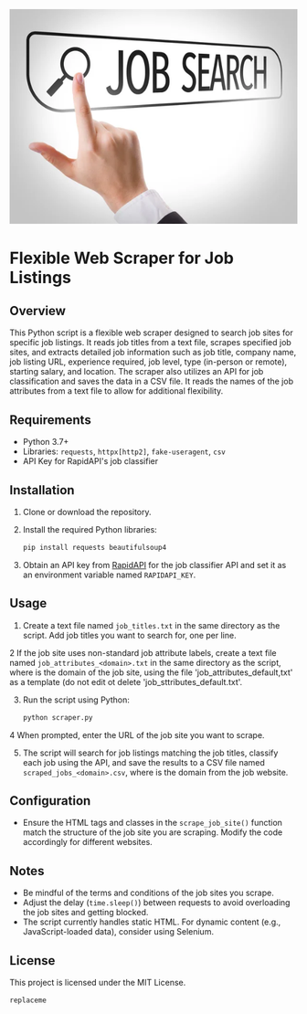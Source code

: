 ![JobSearch](JobSearch.jpg)
 
# Flexible Web Scraper for Job Listings

## Overview

This Python script is a flexible web scraper designed to search job sites for specific job listings. It reads job titles from a text file, scrapes specified job sites, and extracts detailed job information such as job title, company name, job listing URL, experience required, job level, type (in-person or remote), starting salary, and location. The scraper also utilizes an API for job classification and saves the data in a CSV file. It reads the names of the job attributes from a text file to allow for additional flexibility.

## Requirements

- Python 3.7+
- Libraries: `requests`, `httpx[http2]`, `fake-useragent`,  `csv`
- API Key for RapidAPI's job classifier

## Installation

1. Clone or download the repository.
2. Install the required Python libraries:

    ```bash
    pip install requests beautifulsoup4
    ```

3. Obtain an API key from [RapidAPI](https://rapidapi.com/) for the job classifier API and set it as an environment variable named `RAPIDAPI_KEY`.

## Usage

1. Create a text file named `job_titles.txt` in the same directory as the script. Add job titles you want to search for, one per line.

2  If the job site uses non-standard job attribute labels, create a text file named `job_attributes_<domain>.txt` in the same directory as the script, where <domain> is the domain of the job site, using the file 'job_attributes_default,txt' as a template (do not edit ot delete 'job_sttributes_default.txt'.

3. Run the script using Python:

    ```bash
    python scraper.py
    ```

4 When prompted, enter the URL of the job site you want to scrape.

5. The script will search for job listings matching the job titles, classify each job using the API, and save the results to a CSV file named `scraped_jobs_<domain>.csv`, where <domain> is the domain from the job website.

## Configuration

- Ensure the HTML tags and classes in the `scrape_job_site()` function match the structure of the job site you are scraping. Modify the code accordingly for different websites.

## Notes

- Be mindful of the terms and conditions of the job sites you scrape.
- Adjust the delay (`time.sleep()`) between requests to avoid overloading the job sites and getting blocked.
- The script currently handles static HTML. For dynamic content (e.g., JavaScript-loaded data), consider using Selenium.

## License

This project is licensed under the MIT License.

<!-- python code block -->
```python
replaceme
```

